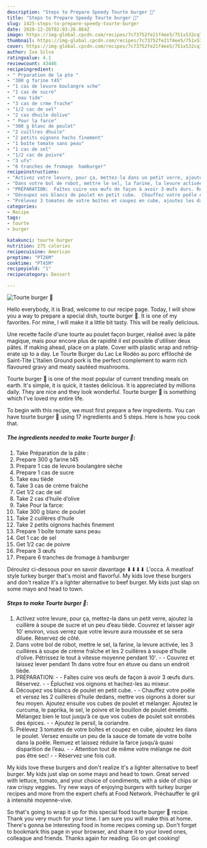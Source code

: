 ```yaml
---
description: "Steps to Prepare Speedy Tourte burger 🍔"
title: "Steps to Prepare Speedy Tourte burger 🍔"
slug: 1425-steps-to-prepare-speedy-tourte-burger
date: 2020-12-26T02:03:26.864Z
image: https://img-global.cpcdn.com/recipes/7c73752fe21f4ee5/751x532cq70/tourte-burger-🍔-photo-principale-de-la-recette.jpg
thumbnail: https://img-global.cpcdn.com/recipes/7c73752fe21f4ee5/751x532cq70/tourte-burger-🍔-photo-principale-de-la-recette.jpg
cover: https://img-global.cpcdn.com/recipes/7c73752fe21f4ee5/751x532cq70/tourte-burger-🍔-photo-principale-de-la-recette.jpg
author: Iva Silva
ratingvalue: 4.1
reviewcount: 43446
recipeingredient:
- " Prparation de la pte "
- "300 g farine t45"
- "1 cas de levure boulangre sche"
- "1 cas de sucre"
- " eau tide"
- "3 cas de crme frache"
- "1/2 cac de sel"
- "2 cas dhuile dolive"
- " Pour la farce"
- "300 g blanc de poulet"
- "2 cuillres dhuile"
- "2 petits oignons hachs finement"
- "1 boîte tomate sans peau"
- "1 cac de sel"
- "1/2 cac de poivre"
- "3 ufs"
- "6 tranches de fromage  hamburger"
recipeinstructions:
- "Activez votre levure, pour ça, mettez-la dans un petit verre, ajoutez la cuillère à soupe de sucre et un peu d’eau tiède. Couvrez et laisser agir 10′ environ, vous verrez que votre levure aura moussée et se sera diluée. Réservez de côté."
- "Dans votre bol de robot, mettre le sel, la farine, la levure activée, les 3 cuillères à soupe de crème fraîche et les 2 cuillères à soupe d’huile d’olive. Pétrissez le tout à vitesse moyenne pendant 10′.  Couvrez et laissez lever pendant 1h dans votre four en étuve ou dans un endroit tiède."
- "PRÉPARATION:  Faîtes cuire vos œufs de façon à avoir 3 œufs durs. Réservez.  Épluchez vos oignons et hachez-les au mixeur."
- "Découpez vos blancs de poulet en petit cube.  Chauffez votre poêle et versez les 2 cuillères d’huile dedans, mettre vos oignons à dorer sur feu moyen. Ajoutez ensuite vos cubes de poulet et mélanger. Ajoutez le curcuma, le paprika, le sel, le poivre et le bouillon de poulet émietté. Mélangez bien le tout jusqu’à ce que vos cubes de poulet soit enrobés des épices.  Ajoutez le persil, la coriandre."
- "Prélevez 3 tomates de votre boîtes et coupez en cube, ajoutez les dans le poulet. Versez ensuite un peu de la sauce de tomate de votre boîte dans la poêle. Remuez et laissez réduire la farce jusqu’à quasi disparition de l’eau.  Attention tout de même votre mélange ne doit pas être sec!  Réservez une fois cuit."
categories:
- Recipe
tags:
- tourte
- burger

katakunci: tourte burger 
nutrition: 275 calories
recipecuisine: American
preptime: "PT26M"
cooktime: "PT45M"
recipeyield: "1"
recipecategory: Dessert

---
```



![Tourte burger 🍔](https://img-global.cpcdn.com/recipes/7c73752fe21f4ee5/751x532cq70/tourte-burger-🍔-photo-principale-de-la-recette.jpg)

Hello everybody, it is Brad, welcome to our recipe page. Today, I will show you a way to prepare a special dish, tourte burger 🍔. It is one of my favorites. For mine, I will make it a little bit tasty. This will be really delicious.

Une recette facile d&#39;une tourte au poulet façon burger, réalisé avec la pâte magique, mais pour encore plus de rapidité il est possible d&#39;utiliser deux pâtes. If making ahead, place on a plate. Cover with plastic wrap and refrig­erate up to a day. Le Tourte Burger du Lac Le Rodéo au porc effiloché de Saint-Tite L&#39;Italien Ground pork is the perfect complement to warm rich flavoured gravy and meaty sautéed mushrooms.

Tourte burger 🍔 is one of the most popular of current trending meals on earth. It's simple, it is quick, it tastes delicious. It is appreciated by millions daily. They are nice and they look wonderful. Tourte burger 🍔 is something which I've loved my entire life.


To begin with this recipe, we must first prepare a few ingredients. You can have tourte burger 🍔 using 17 ingredients and 5 steps. Here is how you cook that.

<!--inarticleads1-->

##### The ingredients needed to make Tourte burger 🍔:

1. Take  Préparation de la pâte :
1. Prepare 300 g farine t45
1. Prepare 1 cas de levure boulangère sèche
1. Prepare 1 cas de sucre
1. Take  eau tiède
1. Take 3 cas de crème fraîche
1. Get 1/2 cac de sel
1. Take 2 cas d’huile d’olive
1. Take  Pour la farce:
1. Take 300 g blanc de poulet
1. Take 2 cuillères d&#39;huile
1. Take 2 petits oignons hachés finement
1. Prepare 1 boîte tomate sans peau
1. Get 1 cac de sel
1. Get 1/2 cac de poivre
1. Prepare 3 œufs
1. Prepare 6 tranches de fromage à hamburger


Déroulez ci-dessous pour en savoir davantage ⬇⬇⬇⬇ L&#39;occa. A meatloaf style turkey burger that&#39;s moist and flavorful. My kids love these burgers and don&#39;t realize it&#39;s a lighter alternative to beef burger. My kids just slap on some mayo and head to town. 

<!--inarticleads2-->

##### Steps to make Tourte burger 🍔:

1. Activez votre levure, pour ça, mettez-la dans un petit verre, ajoutez la cuillère à soupe de sucre et un peu d’eau tiède. Couvrez et laisser agir 10′ environ, vous verrez que votre levure aura moussée et se sera diluée. Réservez de côté.
1. Dans votre bol de robot, mettre le sel, la farine, la levure activée, les 3 cuillères à soupe de crème fraîche et les 2 cuillères à soupe d’huile d’olive. Pétrissez le tout à vitesse moyenne pendant 10′. -  - Couvrez et laissez lever pendant 1h dans votre four en étuve ou dans un endroit tiède.
1. PRÉPARATION: -  - Faîtes cuire vos œufs de façon à avoir 3 œufs durs. Réservez. -  - Épluchez vos oignons et hachez-les au mixeur.
1. Découpez vos blancs de poulet en petit cube. -  - Chauffez votre poêle et versez les 2 cuillères d’huile dedans, mettre vos oignons à dorer sur feu moyen. Ajoutez ensuite vos cubes de poulet et mélanger. Ajoutez le curcuma, le paprika, le sel, le poivre et le bouillon de poulet émietté. Mélangez bien le tout jusqu’à ce que vos cubes de poulet soit enrobés des épices. -  - Ajoutez le persil, la coriandre.
1. Prélevez 3 tomates de votre boîtes et coupez en cube, ajoutez les dans le poulet. Versez ensuite un peu de la sauce de tomate de votre boîte dans la poêle. Remuez et laissez réduire la farce jusqu’à quasi disparition de l’eau. -  - Attention tout de même votre mélange ne doit pas être sec! -  - Réservez une fois cuit.


My kids love these burgers and don&#39;t realize it&#39;s a lighter alternative to beef burger. My kids just slap on some mayo and head to town. Great served with lettuce, tomato, and your choice of condiments, with a side of chips or raw crispy veggies. Try new ways of enjoying burgers with turkey burger recipes and more from the expert chefs at Food Network. Préchauffer le gril à intensité moyenne-vive. 

So that's going to wrap it up for this special food tourte burger 🍔 recipe. Thank you very much for your time. I am sure you will make this at home. There's gonna be interesting food in home recipes coming up. Don't forget to bookmark this page in your browser, and share it to your loved ones, colleague and friends. Thanks again for reading. Go on get cooking!
